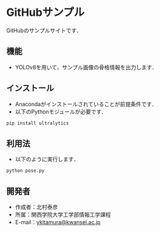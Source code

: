 # GitHubサンプル

GitHubのサンプルサイトです．

## 機能
 
* YOLOv8を用いて，サンプル画像の骨格情報を出力します．
  
## インストール
* Anacondaがインストールされていることが前提条件です．
* 以下のPythonモジュールが必要です．
```bash
pip install ultralytics
```

## 利用法
 
* 以下のように実行します．
```bash
python pose.py
```

## 開発者
 
* 作成者：北村泰彦
* 所属：関西学院大学工学部情報工学課程
* E-mail：ykitamura@kwansei.ac.jp
 
